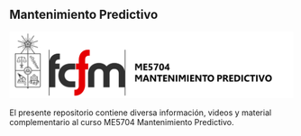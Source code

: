 ## Mantenimiento Predictivo

<img src=bin/Banner.png>

El presente repositorio contiene diversa información, videos y material complementario al curso ME5704 Mantenimiento Predictivo.

